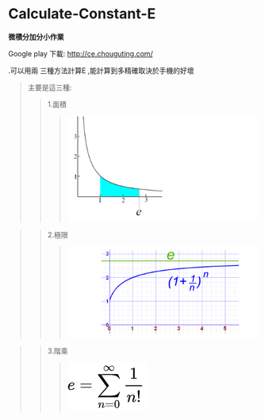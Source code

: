 # Calculate-Constant-E

**微積分加分小作業**

Google play 下載: http://ce.chouguting.com/


.可以用兩
三種方法計算E
,能計算到多精確取決於手機的好壞

>主要是這三種:
>>1.面積
>>>![image](https://github.com/chouguting/Calculate-Constant-E/blob/master/area.png)

>>2.極限
>>>![image](https://github.com/chouguting/Calculate-Constant-E/blob/master/limit.png)

>>3.階乘
>>>![image](https://github.com/chouguting/Calculate-Constant-E/blob/master/factorial.png)


